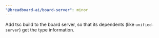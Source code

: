 ```yaml
---
"@breadboard-ai/board-server": minor
---
```


Add tsc build to the board server, so that its dependents (like
`unified-server`) get the type information.

